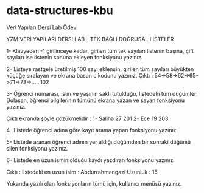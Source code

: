 # data-structures-kbu
Veri Yapıları Dersi Lab Ödevi

YZM VERİ YAPILARI DERSİ LAB - TEK BAĞLI DOĞRUSAL LİSTELER

1- Klavyeden -1 girilinceye kadar, girilen tüm tek sayıları listenin başına, çift sayıları ise
listenin sonuna ekleyen fonksiyonu yazınız.

2- Listeye rastgele üretilmiş 100 sayı eklensin, girilen tüm sayıları büyükten küçüğe sıralayan
ve ekrana basan c kodunu yazınız.
Çıktı : 54->58->62->65->71->73->……102

3- Öğrenci numarası, isim ve yaşının saklı tutulduğu, listedeki tüm düğümleri Dolaşan,
öğrenci bilgilerinin tümünü ekrana yazan ve sayan fonksiyonu yazınız.

Çıktı ekranda şöyle gözükmelidir : 
1- Saliha 27 201
2- Ece 19 203

4- Listede öğrenci adına göre kayıt arama yapan fonksiyonu yazınız.

5- Listede aranan öğrenci adının yer aldığı düğümden bir sonraki düğümü silen fonksiyonu
yazınız.

6- Listede en uzun ismin olduğu kaydı yazdıran fonksiyonu yazınız.

Cıktı : listedeki en uzun isim : Abdurrahmangazi
Uzunluk : 15

Yukarıda yazılı olan fonksiyonların tümü için, kullanıcı menüsü yazınız.
